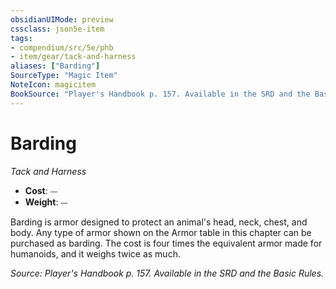 ```yaml
---
obsidianUIMode: preview
cssclass: json5e-item
tags:
- compendium/src/5e/phb
- item/gear/tack-and-harness
aliases: ["Barding"]
SourceType: "Magic Item"
NoteIcon: magicitem
BookSource: "Player's Handbook p. 157. Available in the SRD and the Basic Rules."
---
```

# Barding
*Tack and Harness*  

- **Cost**: ⏤
- **Weight**: ⏤

Barding is armor designed to protect an animal's head, neck, chest, and body. Any type of armor shown on the Armor table in this chapter can be purchased as barding. The cost is four times the equivalent armor made for humanoids, and it weighs twice as much.

*Source: Player's Handbook p. 157. Available in the SRD and the Basic Rules.*